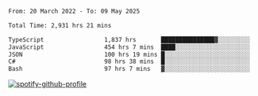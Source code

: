 <!--START_SECTION:waka-->

```txt
From: 20 March 2022 - To: 09 May 2025

Total Time: 2,931 hrs 21 mins

TypeScript                 1,837 hrs       ███████████████▓░░░░░░░░░   62.67 %
JavaScript                 454 hrs 7 mins  ████░░░░░░░░░░░░░░░░░░░░░   15.49 %
JSON                       100 hrs 19 mins █░░░░░░░░░░░░░░░░░░░░░░░░   03.42 %
C#                         98 hrs 38 mins  █░░░░░░░░░░░░░░░░░░░░░░░░   03.37 %
Bash                       97 hrs 7 mins   ▓░░░░░░░░░░░░░░░░░░░░░░░░   03.31 %
```

<!--END_SECTION:waka-->
[![spotify-github-profile](https://spotify-github-profile.vercel.app/api/view?uid=c00zprrvy9xiloa9qnco3hmng&cover_image=true&theme=novatorem&show_offline=false&background_color=121212&bar_color=53b14f&bar_color_cover=false)](https://spotify-github-profile.vercel.app/api/view?uid=c00zprrvy9xiloa9qnco3hmng&redirect=true)



